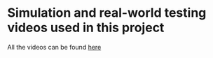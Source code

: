 # Simulation and real-world testing videos used in this project
All the videos can be found [here](https://drive.google.com/drive/folders/1AFX9y1omMCUsFoOyEeZFhM--RmhrkGWG?usp=sharing)
